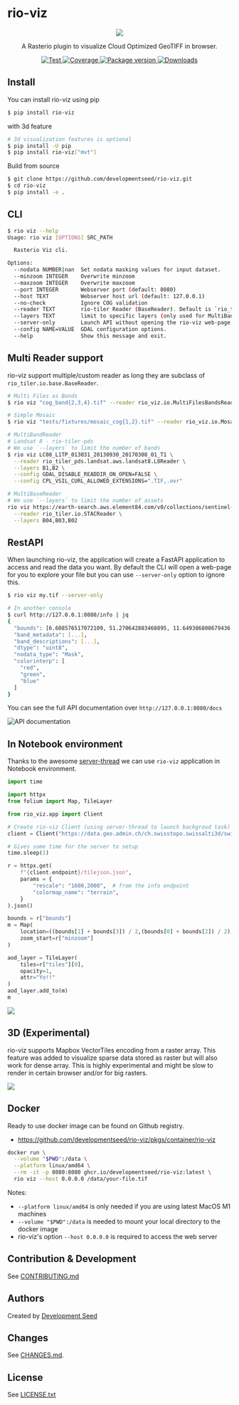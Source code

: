 # rio-viz

<p align="center">
  <img src="https://user-images.githubusercontent.com/10407788/60689165-78be7780-9e88-11e9-84b9-9a3602156ef2.jpg" style="max-width: 500px;"/>
  <p align="center">A Rasterio plugin to visualize Cloud Optimized GeoTIFF in browser.</p>
</p>

<p align="center">
  <a href="https://github.com/developmentseed/rio-viz/actions?query=workflow%3ACI" target="_blank">
      <img src="https://github.com/developmentseed/rio-viz/workflows/CI/badge.svg" alt="Test">
  </a>
  <a href="https://codecov.io/gh/developmentseed/rio-viz" target="_blank">
      <img src="https://codecov.io/gh/developmentseed/rio-viz/branch/main/graph/badge.svg" alt="Coverage">
  </a>
  <a href="https://pypi.org/project/rio-viz" target="_blank">
      <img src="https://img.shields.io/pypi/v/rio-viz?color=%2334D058&label=pypi%20package" alt="Package version">
  </a>
  <a href="https://github.com/developmentseed/rio-viz/blob/main/LICENSE" target="_blank">
      <img src="https://img.shields.io/github/license/developmentseed/rio-viz.svg" alt="Downloads">
  </a>
</p>


## Install

You can install rio-viz using pip

```bash
$ pip install rio-viz
```
with 3d feature

```bash
# 3d visualization features is optional
$ pip install -U pip
$ pip install rio-viz["mvt"]
```

Build from source

```bash
$ git clone https://github.com/developmentseed/rio-viz.git
$ cd rio-viz
$ pip install -e .
```

## CLI

```bash
$ rio viz --help
Usage: rio viz [OPTIONS] SRC_PATH

  Rasterio Viz cli.

Options:
  --nodata NUMBER|nan  Set nodata masking values for input dataset.
  --minzoom INTEGER    Overwrite minzoom
  --maxzoom INTEGER    Overwrite maxzoom
  --port INTEGER       Webserver port (default: 8080)
  --host TEXT          Webserver host url (default: 127.0.0.1)
  --no-check           Ignore COG validation
  --reader TEXT        rio-tiler Reader (BaseReader). Default is `rio_tiler.io.COGReader`
  --layers TEXT        limit to specific layers (only used for MultiBand and MultiBase Readers). (e.g --layers b1 --layers b2).
  --server-only        Launch API without opening the rio-viz web-page.
  --config NAME=VALUE  GDAL configuration options.
  --help               Show this message and exit.
```

## Multi Reader support

rio-viz support multiple/custom reader as long they are subclass of `rio_tiler.io.base.BaseReader`.

```bash
# Multi Files as Bands
$ rio viz "cog_band{2,3,4}.tif" --reader rio_viz.io.MultiFilesBandsReader

# Simple Mosaic
$ rio viz "tests/fixtures/mosaic_cog{1,2}.tif" --reader rio_viz.io.MosaicReader

# MultiBandReader
# Landsat 8 - rio-tiler-pds
# We use `--layers` to limit the number of bands
$ rio viz LC08_L1TP_013031_20130930_20170308_01_T1 \
  --reader rio_tiler_pds.landsat.aws.landsat8.L8Reader \
  --layers B1,B2 \
  --config GDAL_DISABLE_READDIR_ON_OPEN=FALSE \
  --config CPL_VSIL_CURL_ALLOWED_EXTENSIONS=".TIF,.ovr"

# MultiBaseReader
# We use `--layers` to limit the number of assets
rio viz https://earth-search.aws.element84.com/v0/collections/sentinel-s2-l2a-cogs/items/S2A_34SGA_20200318_0_L2A \
  --reader rio_tiler.io.STACReader \
  --layers B04,B03,B02
```

## RestAPI

When launching rio-viz, the application will create a FastAPI application to access and read the data you want. By default the CLI will open a web-page for you to explore your file but you can use `--server-only` option to ignore this.

```bash
$ rio viz my.tif --server-only

# In another console
$ curl http://127.0.0.1:8080/info | jq
{
  "bounds": [6.608576517072109, 51.270642883468895, 11.649386808679436, 53.89267160832534],
  "band_metadata": [...],
  "band_descriptions": [...],
  "dtype": "uint8",
  "nodata_type": "Mask",
  "colorinterp": [
    "red",
    "green",
    "blue"
  ]
}
```

You can see the full API documentation over `http://127.0.0.1:8080/docs`

![API documentation](https://user-images.githubusercontent.com/10407788/99135093-a7a53b80-25ee-11eb-98ba-0ce932775791.png)

## In Notebook environment

Thanks to the awesome [server-thread](https://github.com/banesullivan/server-thread) we can use `rio-viz` application in Notebook environment.

```python
import time

import httpx
from folium import Map, TileLayer

from rio_viz.app import Client

# Create rio-viz Client (using server-thread to launch backgroud task)
client = Client("https://data.geo.admin.ch/ch.swisstopo.swissalti3d/swissalti3d_2019_2573-1085/swissalti3d_2019_2573-1085_0.5_2056_5728.tif")

# Gives some time for the server to setup
time.sleep(1)

r = httpx.get(
    f"{client.endpoint}/tilejson.json",
    params = {
        "rescale": "1600,2000",  # from the info endpoint
        "colormap_name": "terrain",
    }
).json()

bounds = r["bounds"]
m = Map(
    location=((bounds[1] + bounds[3]) / 2,(bounds[0] + bounds[2]) / 2),
    zoom_start=r["minzoom"]
)

aod_layer = TileLayer(
    tiles=r["tiles"][0],
    opacity=1,
    attr="Yo!!"
)
aod_layer.add_to(m)
m
```
![](https://user-images.githubusercontent.com/10407788/181458278-9ae197ae-5a30-469d-834f-36c6d8a57395.jpg)


## 3D (Experimental)

rio-viz supports Mapbox VectorTiles encoding from a raster array. This feature was added to visualize sparse data stored as raster but will also work for dense array. This is highly experimental and might be slow to render in certain browser and/or for big rasters.

![](https://user-images.githubusercontent.com/10407788/56853984-4713b800-68fd-11e9-86a2-efbb041daeb0.gif)

## Docker

Ready to use docker image can be found on Github registry.

- https://github.com/developmentseed/rio-viz/pkgs/container/rio-viz

```bash
docker run \
  --volume "$PWD":/data \
  --platform linux/amd64 \
  --rm -it -p 8080:8080 ghcr.io/developmentseed/rio-viz:latest \
  rio viz --host 0.0.0.0 /data/your-file.tif
```

Notes:
- `--platform linux/amd64` is only needed if you are using latest MacOS M1 machines
- `--volume "$PWD":/data` is needed to mount your local directory to the docker image
- rio-viz's option `--host 0.0.0.0` is required to access the web server

## Contribution & Development

See [CONTRIBUTING.md](https://github.com/developmentseed/rio-viz/blob/main/CONTRIBUTING.md)

## Authors

Created by [Development Seed](<http://developmentseed.org>)

## Changes

See [CHANGES.md](https://github.com/developmentseed/rio-viz/blob/main/CHANGES.md).

## License

See [LICENSE.txt](https://github.com/developmentseed/rio-viz/blob/main/LICENSE)
